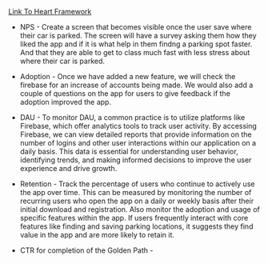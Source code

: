 [Link To Heart Framework](https://docs.google.com/presentation/d/1J1nEnExj2YdQdlcjSRDfIdixiDMKVcEhdbOESRRUSpk/edit#slide=id.gc8216bd24_20_0)

 - NPS - Create a screen that becomes visible once the user save where their car is parked. The screen will have a survey asking them how they liked the app and if it is what help in them findng a parking spot faster. And that they are able to get to class much fast with less stress about where their car is parked.

 - Adoption - Once we have added a new feature, we will check the firebase for an increase of accounts being made. We would also add a couple of questions on the app for users to give feedback if the adoption improved the app.

 - DAU - To monitor DAU, a common practice is to utilize platforms like Firebase, which offer analytics tools to track user activity. By accessing Firebase, we can view detailed reports that provide information on the number of logins and other user interactions within our application on a daily basis. This data is essential for understanding user behavior, identifying trends, and making informed decisions to improve the user experience and drive growth.

 - Retention - Track the percentage of users who continue to actively use the app over time. This can be measured by monitoring the number of recurring users who open the app on a daily or weekly basis after their initial download and registration. Also monitor the adoption and usage of specific features within the app. If users frequently interact with core features like finding and saving parking locations, it suggests they find value in the app and are more likely to retain it.

 - CTR for completion of the Golden Path -
